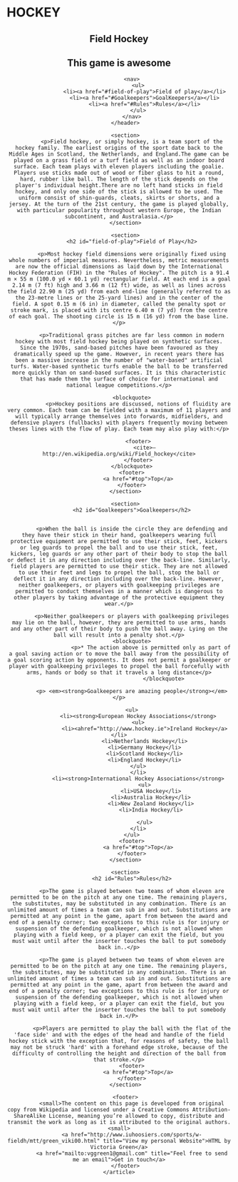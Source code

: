 HOCKEY
======
<!DOCTYPE html>
<html>
<head>
	<meta charset="utf-8" />
	<title>Field Hockey</title>
</head>
<body>
	<article id="top">
		<header>
		    <hgroup>
                <h1>Field Hockey</h1>
                <h2>This game is <strong>awesome</strong></h2>
			</hgroup>
			
			<nav>
			    <ul>
                    <li><a href="#field-of-play">Field of play</a></li>
                    <li><a href="#Goalkeepers">GoalKeepers</a></li>
                    <li><a href="#Rules">Rules</a></li>
			    </ul>
			</nav>
		</header>
		
		<section>
			<p>Field hockey, or simply hockey, is a team sport of the hockey family. The earliest origins of the sport date back to the Middle Ages in Scotland, the Netherlands, and England.The game can be played on a grass field or a turf field as well as an indoor board surface. Each team plays with eleven players including the goalie. Players use sticks made out of wood or fiber glass to hit a round, hard, rubber like ball. The length of the stick depends on the player's individual height.There are no left hand sticks in field hockey, and only one side of the stick is allowed to be used. The uniform consist of shin-guards, cleats, skirts or shorts, and a jersey. At the turn of the 21st century, the game is played globally, with particular popularity throughout western Europe, the Indian subcontinent, and Australasia.</p>
		</section>
		
		<section>
			<h2 id="field-of-play">Field of Play</h2>
			
			<p>Most hockey field dimensions were originally fixed using whole numbers of imperial measures. Nevertheless, metric measurements are now the official dimensions as laid down by the International Hockey Federation (FIH) in the "Rules of Hockey". The pitch is a 91.4 m × 55 m (100.0 yd × 60.1 yd) rectangular field. At each end is a goal 2.14 m (7 ft) high and 3.66 m (12 ft) wide, as well as lines across the field 22.90 m (25 yd) from each end-line (generally referred to as the 23-metre lines or the 25-yard lines) and in the center of the field. A spot 0.15 m (6 in) in diameter, called the penalty spot or stroke mark, is placed with its centre 6.40 m (7 yd) from the centre of each goal. The shooting circle is 15 m (16 yd) from the base line.</p>
			
			<p>Traditional grass pitches are far less common in modern hockey with most field hockey being played on synthetic surfaces. Since the 1970s, sand-based pitches have been favoured as they dramatically speed up the game. However, in recent years there has been a massive increase in the number of "water-based" artificial turfs. Water-based synthetic turfs enable the ball to be transferred more quickly than on sand-based surfaces. It is this characteristic that has made them the surface of choice for international and national league competitions.</p>
			
			<blockquote>
				<p>Hockey positions are discussed, notions of fluidity are very common. Each team can be fielded with a maximum of 11 players and will typically arrange themselves into forwards, midfielders, and defensive players (fullbacks) with players frequently moving between theses lines with the flow of play. Each team may also play with:</p>
				
				<footer>
					<cite>—http://en.wikipedia.org/wiki/Field_hockey</cite>
				</footer>
			</blockquote>
			<footer>
			    <a href="#top">Top</a>
			</footer>
		</section>
		
		<section>
			<h2 id="Goalkeepers">Goalkeepers</h2>
		
			
			<p>When the ball is inside the circle they are defending and they have their stick in their hand, goalkeepers wearing full protective equipment are permitted to use their stick, feet, kickers or leg guards to propel the ball and to use their stick, feet, kickers, leg guards or any other part of their body to stop the ball or deﬂect it in any direction including over the back-line. Similarly, field players are permitted to use their stick. They are not allowed to use their feet and legs to propel the ball, stop the ball or deflect it in any direction including over the back-line. However, neither goalkeepers, or players with goalkeeping privileges are permitted to conduct themselves in a manner which is dangerous to other players by taking advantage of the protective equipment they wear.</p>
			
			<p>Neither goalkeepers or players with goalkeeping privileges may lie on the ball, however, they are permitted to use arms, hands and any other part of their body to push the ball away. Lying on the ball will result into a penalty shot.</p>
			<blockquote>
			            <p>* The action above is permitted only as part of a goal saving action or to move the ball away from the possibility of a goal scoring action by opponents. It does not permit a goalkeeper or player with goalkeeping privileges to propel the ball forcefully with arms, hands or body so that it travels a long distance</p>
			                    </blockquote>
			                    
			<p> <em><strong>Goalkeepers are amazing people</strong></em></p>
			
            <ul>
                <li><strong>European Hockey Associations</strong>
                <ul>
                    <li><ahref="http://www.hockey.ie">Ireland Hockey</a></li>
                    <li>Netherlands Hockey</li>
                    <li>Germany Hockey</li>
                    <li>Scotland Hockey</li>
                    <li>England Hockey</li>
                </ul>
                </li>
                <li><strong>International Hockey Associations</strong>
                    <ul>
                        <li>USA Hockey</li>
                        <li>Australia Hockey</li>
                        <li>New Zealand Hockey</li>
                        <li>India Hockey/li>
                        
                    </ul>
                </li>
            </ul>
			<footer>
			    <a href="#top">Top</a>
			</footer>
		</section>
		
		<section>
			<h2 id="Rules">Rules</h2>
			
			<p>The game is played between two teams of whom eleven are permitted to be on the pitch at any one time. The remaining players, the substitutes, may be substituted in any combination. There is an unlimited amount of times a team can sub in and out. Substitutions are permitted at any point in the game, apart from between the award and end of a penalty corner; two exceptions to this rule is for injury or suspension of the defending goalkeeper, which is not allowed when playing with a field keep, or a player can exit the field, but you must wait until after the inserter touches the ball to put somebody back in..</p>
			
			<p>The game is played between two teams of whom eleven are permitted to be on the pitch at any one time. The remaining players, the substitutes, may be substituted in any combination. There is an unlimited amount of times a team can sub in and out. Substitutions are permitted at any point in the game, apart from between the award and end of a penalty corner; two exceptions to this rule is for injury or suspension of the defending goalkeeper, which is not allowed when playing with a field keep, or a player can exit the field, but you must wait until after the inserter touches the ball to put somebody back in.</P>
			
			<p>Players are permitted to play the ball with the flat of the 'face side' and with the edges of the head and handle of the field hockey stick with the exception that, for reasons of safety, the ball may not be struck 'hard' with a forehand edge stroke, because of the difficulty of controlling the height and direction of the ball from that stroke.</p>
			<footer>
			    <a href="#top">Top</a>
			</footer>
		</section>
		
		<footer>
			<small>The content on this page is developed from original copy from Wikipedia and licensed under a Creative Commons Attribution-ShareAlike License, meaning you’re allowed to copy, distribute and transmit the work as long as it is attributed to the original authors.<small>
			<a href="http://www.iuhoosiers.com/sports/w-fieldh/mtt/green_viki00.html" title="View my personal Website">HTML by Victoria Green</a>
			<a href="mailto:vggreen1@gmail.com" title="Feel free to send me an email">Get in touch</a>
		</footer>
	</article>
</body>
</html>
